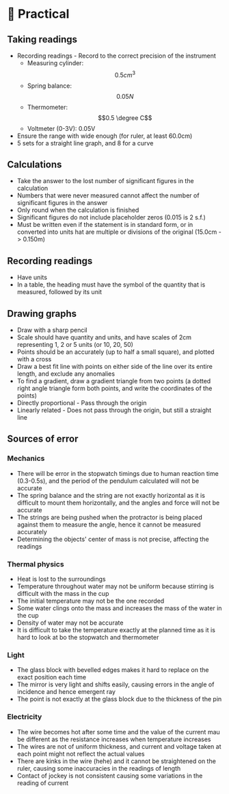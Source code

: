 # 🧪 Practical

## Taking readings

* Recording readings - Record to the correct precision of the instrument
  * Measuring cylinder: $$0.5cm^3$$
  * Spring balance: $$0.05N$$
  * Thermometer: $$0.5 \degree C$$
  * Voltmeter (0-3V): 0.05V
* Ensure the range with wide enough (for ruler, at least 60.0cm)
* 5 sets for a straight line graph, and 8 for a curve

## Calculations

* Take the answer to the lost number of significant figures in the calculation
* Numbers that were never measured cannot affect the number of significant figures in the answer
* Only round when the calculation is finished
* Significant figures do not include placeholder zeros (0.015 is 2 s.f.)
* Must be written even if the statement is in standard form, or in converted into units hat are multiple or divisions of the original (15.0cm -> 0.150m)

## Recording readings

* Have units
* In a table, the heading must have the symbol of the quantity that is measured, followed by its unit

## Drawing graphs

* Draw with a sharp pencil
* Scale should have quantity and units, and have scales of 2cm representing 1, 2 or 5 units (or 10, 20, 50)
* Points should be an accurately (up to half a small square), and plotted with a cross
* Draw a best fit line with points on either side of the line over its entire length, and exclude any anomalies
* To find a gradient, draw a gradient triangle from two points (a dotted right angle triangle form both points, and write the coordinates of the points)
* Directly proportional - Pass through the origin
* Linearly related - Does not pass through the origin, but still a straight line

## Sources of error

### Mechanics

* There will be error in the stopwatch timings due to human reaction time (0.3-0.5s), and the period of the pendulum calculated will not be accurate
* The spring balance and the string are not exactly horizontal as it is difficult to mount them horizontally, and the angles and force will not be accurate
* The strings are being pushed when the protractor is being placed against them to measure the angle, hence it cannot be measured accurately
* Determining the objects' center of mass is not precise, affecting the readings

### Thermal physics

* Heat is lost to the surroundings
* Temperature throughout water may not be uniform because stirring is difficult with the mass in the cup
* The initial temperature may not be the one recorded
* Some water clings onto the mass and increases the mass of the water in the cup
* Density of water may not be accurate
* It is difficult to take the temperature exactly at the planned time as it is hard to look at bo the stopwatch and thermometer

### Light

* The glass block with bevelled edges makes it hard to replace on the exact position each time
* The mirror is very light and shifts easily, causing errors in the angle of incidence and hence emergent ray
* The point is not exactly at the glass block due to the thickness of the pin

### Electricity

* The wire becomes hot after some time and the value of the current mau be different as the resistance increases when temperature increases
* The wires are not of uniform thickness, and current and voltage taken at each point might not reflect the actual values
* There are kinks in the wire (hehe) and it cannot be straightened on the ruler, causing some inaccuracies in the readings of length
* Contact of jockey is not consistent causing some variations in the reading of current
